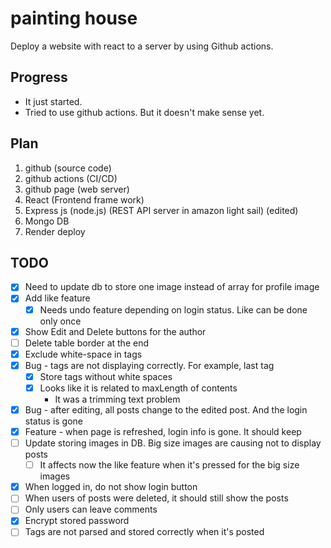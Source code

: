 # painting house
Deploy a website with react to a server by using Github actions.

## Progress
- It just started.
- Tried to use github actions. But it doesn't make sense yet.

## Plan
1. github (source code)
2. github actions (CI/CD)
3. github page (web server)
4. React (Frontend frame work)
5. Express js (node.js) (REST API server in amazon light sail) (edited)
6. Mongo DB
7. Render deploy

## TODO
- [x] Need to update db to store one image instead of array for profile image
- [x] Add like feature
  - [x] Needs undo feature depending on login status. Like can be done only once
- [x] Show Edit and Delete buttons for the author
- [ ] Delete table border at the end
- [x] Exclude white-space in tags
- [x] Bug - tags are not displaying correctly. For example, last tag
  - [x] Store tags without white spaces
  - [x] Looks like it is related to maxLength of contents
    - It was a trimming text problem
- [x] Bug - after editing, all posts change to the edited post. And the login status is gone
- [x] Feature - when page is refreshed, login info is gone. It should keep
- [ ] Update storing images in DB. Big size images are causing not to display posts
  - [ ] It affects now the like feature when it's pressed for the big size images
- [x] When logged in, do not show login button
- [ ] When users of posts were deleted, it should still show the posts
- [ ] Only users can leave comments
- [x] Encrypt stored password
- [ ] Tags are not parsed and stored correctly when it's posted